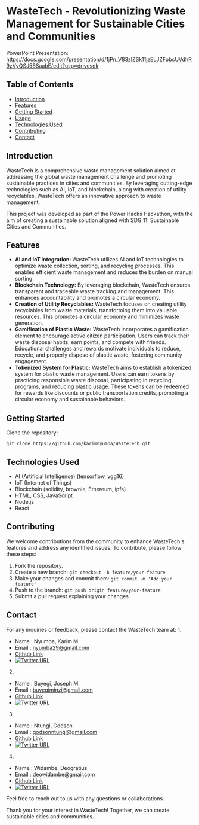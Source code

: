 # WasteTech - Revolutionizing Waste Management for Sustainable Cities and Communities

PowerPoint Presentation: https://docs.google.com/presentation/d/1jPn_V83zIZSk11jzELJZFpbcUVdhR9zVyQSJ5SSaabE/edit?usp=drivesdk

## Table of Contents
- [Introduction](#introduction)
- [Features](#features)
- [Getting Started](#getting-started)
- [Usage](#usage)
- [Technologies Used](#technologies-used)
- [Contributing](#contributing)
- [Contact](#contact)

## Introduction
WasteTech is a comprehensive waste management solution aimed at addressing the global waste management challenge and promoting sustainable practices in cities and communities. By leveraging cutting-edge technologies such as AI, IoT, and blockchain, along with creation of utility recyclables, WasteTech offers an innovative approach to waste management.

This project was developed as part of the Power Hacks Hackathon, with the aim of creating a sustainable solution aligned with SDG 11: Sustainable Cities and Communities.

## Features
- **AI and IoT Integration:** WasteTech utilizes AI and IoT technologies to optimize waste collection, sorting, and recycling processes. This enables efficient waste management and reduces the burden on manual sorting.
- **Blockchain Technology:** By leveraging blockchain, WasteTech ensures transparent and traceable waste tracking and management. This enhances accountability and promotes a circular economy.
- **Creation of Utility Recyclables:** WasteTech focuses on creating utility recyclables from waste materials, transforming them into valuable resources. This promotes a circular economy and minimizes waste generation.
- **Gamification of Plastic Waste:** WasteTech incorporates a gamification element to encourage active citizen participation. Users can track their waste disposal habits, earn points, and compete with friends. Educational challenges and rewards motivate individuals to reduce, recycle, and properly dispose of plastic waste, fostering community engagement.
- **Tokenized System for Plastic:** WasteTech aims to establish a tokenized system for plastic waste management. Users can earn tokens by practicing responsible waste disposal, participating in recycling programs, and reducing plastic usage. These tokens can be redeemed for rewards like discounts or public transportation credits, promoting a circular economy and sustainable behaviors.

## Getting Started
Clone the repository:
 ```
git clone https://github.com/karimnyumba/WasteTech.git
```

## Technologies Used
- AI (Artificial Intelligence) (tensorflow, vgg16) 
- IoT (Internet of Things)
- Blockchain (solidity, brownie, Ethereum, ipfs)
- HTML, CSS, JavaScript
- Node.js
- React

## Contributing
We welcome contributions from the community to enhance WasteTech's features and address any identified issues. To contribute, please follow these steps:
1. Fork the repository.
2. Create a new branch: `git checkout -b feature/your-feature`
3. Make your changes and commit them: `git commit -m 'Add your feature'`
4. Push to the branch: `git push origin feature/your-feature`
5. Submit a pull request explaining your changes.

## Contact
For any inquiries or feedback, please contact the WasteTech team at:
1. 
- Name    : Nyumba, Karim M.
- Email   : <nyumba29@gmail.com>
- [Github Link](https://github.com/karimnyumba)
- [![Twitter URL](https://img.shields.io/twitter/url/https/twitter.com/karimnyumba.svg?style=social&label=Follow%20%40karimnyumba)](https://twitter.com/karimnyumba)

2. 
- Name    : Buyegi, Joseph M.
- Email   : <buyegiminzi@gmail.com>
- [Github Link](https://github.com/Rasta669) 
- [![Twitter URL](https://img.shields.io/twitter/url/https/twitter.com/bujo_rasta.svg?style=social&label=Follow%20%40bujo_rasta)](https://twitter.com/bujo_rasta)

3.
- Name    : Ntungi, Godson
- Email   : <godsonntungi@gmail.com>
- [Github Link](https://github.com/GodsonNtungi) 
- [![Twitter URL](https://img.shields.io/twitter/url/https/twitter.com/ntungi.svg?style=social&label=Follow%20%40ntungi)](https://twitter.com/ntungi)

4.
- Name    : Widambe, Deogratius
- Email   : <deowidambe@gmail.com>
- [Github Link](https://github.com/widambedeograss) 
- [![Twitter URL](https://img.shields.io/twitter/url/https/twitter.com/widambedeo.svg?style=social&label=Follow%20%40widambedeo)](https://twitter.com/widambedeo)

Feel free to reach out to us with any questions or collaborations.


Thank you for your interest in WasteTech! Together, we can create sustainable cities and communities.

